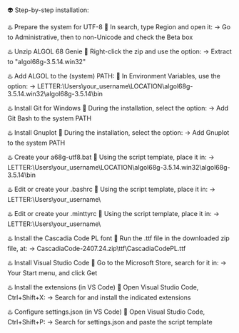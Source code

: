 👽 Step-by-step installation:

♨️ Prepare the system for UTF-8
🌃 In search, type Region and open it:
→ Go to Administrative, then to non-Unicode and check the Beta box

♨️ Unzip ALGOL 68 Genie
🌃 Right-click the zip and use the option:
→ Extract to "algol68g-3.5.14.win32"   

♨️ Add ALGOL to the (system) PATH: 
🌃 In Environment Variables, use the option: 
→ LETTER:\Users\your_username\LOCATION\algol68g-3.5.14.win32\algol68g-3.5.14\bin 

♨️ Install Git for Windows 
🌃 During the installation, select the option: 
→ Add Git Bash to the system PATH 

♨️ Install Gnuplot 
🌃 During the installation, select the option: 
→ Add Gnuplot to the system PATH 

♨️ Create your a68g-utf8.bat 
🌃 Using the script template, place it in: 
→ LETTER:\Users\your_username\LOCATION\algol68g-3.5.14.win32\algol68g-3.5.14\bin

♨️ Edit or create your .bashrc 
🌃 Using the script template, place it in: 
→ LETTER:\Users\your_username\ 

♨️ Edit or create your .minttyrc 
🌃 Using the script template, place it in: 
→ LETTER:\Users\your_username\ 

♨️ Install the Cascadia Code PL font 
🌃 Run the .ttf file in the downloaded zip file, at: 
→ CascadiaCode-2407.24.zip\ttf\CascadiaCodePL.ttf

♨️ Install Visual Studio Code 
🌃 Go to the Microsoft Store, search for it in: 
→ Your Start menu, and click Get 

♨️ Install the extensions (in VS Code) 
🌃 Open Visual Studio Code, Ctrl+Shift+X: 
→ Search for and install the indicated extensions 

♨️ Configure settings.json (in VS Code) 
🌃 Open Visual Studio Code, Ctrl+Shift+P: 
→ Search for settings.json and paste the script template
